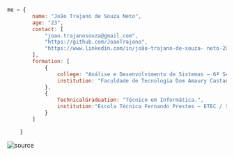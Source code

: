 ~~~javascript

me = {
        name: "João Trajano de Souza Neto",
        age: "23",
        contact: [
            "joao.trajanosouza@gmail.com",
            "https://github.com/JoaoTrajano",
            "https://www.linkedin.com/in/joão-trajano-de-souza- neto-20312a135"
        ],
        formation: [
            {
                college: "Análise e Desenvolvimento de Sistemas – 6ª Semestre – Noturno - Cursando. ",
                institution: "Faculdade de Tecnologia Dom Amaury Castanho – FATEC / Itu-SP"
            },
            {
                TechnicalGraduation: "Técnico em Informática.",
                institution:"Escola Técnica Fernando Prestes – ETEC / Sorocaba-SP."
            }
        ]

    }
~~~
![source](https://user-images.githubusercontent.com/47094056/114220604-96b0ea00-9942-11eb-8a52-310188501879.gif)
